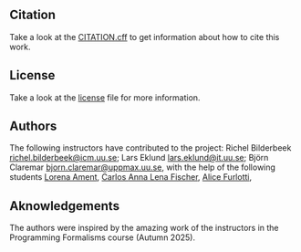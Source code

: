 ## Citation
Take a look at the [CITATION.cff](CITATION.cff) to get information about how to cite this work.

## License
Take a look at the [license](../LICENSE) file for more information.

## Authors
The following instructors have contributed to the project: Richel Bilderbeek <richel.bilderbeek@icm.uu.se>; Lars Eklund <lars.eklund@it.uu.se>; Björn Claremar <bjorn.claremar@uppmax.uu.se>, with the help of the following students [Lorena Ament](https://github.com/SLAment), [Carlos ](https://github.com/cguetot) [Anna Lena Fischer](https://github.com/afi3008), [Alice Furlotti](https://github.com/alicefurl), 

## Aknowledgements
The authors were inspired by the amazing work of the instructors in the Programming Formalisms course (Autumn 2025). 
